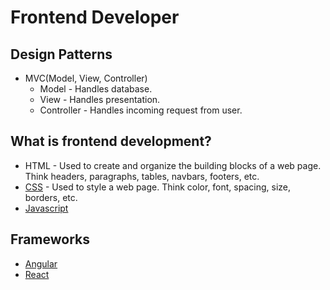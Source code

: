 # Frontend Developer

## Design Patterns

- MVC(Model, View, Controller)
  - Model - Handles database.
  - View - Handles presentation.
  - Controller - Handles incoming request from user.

## What is frontend development?

- HTML - Used to create and organize the building blocks of a web page. Think headers, paragraphs, tables, navbars, footers, etc.
- [CSS](https://harryliu.dev/docs-md/css) - Used to style a web page. Think color, font, spacing, size, borders, etc.
- [Javascript](https://harryliu.dev/docs-md/javascript)

## Frameworks

- [Angular](https://harryliu.dev/docs-md/angular)
- [React](https://harryliu.dev/docs-md/react)
